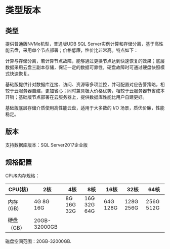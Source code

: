 # 类型版本


## 类型

提供普通版NVMe机型，普通版UDB SQL Server实例计算和存储分离，基于高性能云盘，采用单个节点部署；价格低廉，性价比非常高。特点如下：

计算与存储分离，若计算节点故障，能够通过更换节点达到快速恢复的效果；底层数据采用云盘三副本存储，保证一定的数据可靠性，硬盘故障时可通过硬盘快照模式快速恢复。

基础版提供针对数据库连接、访问、资源等多项监控，并可配置对应告警策略，相较于云服务器自建，更加省心；同时兼具极大价格优势，相较于云服务器节省成本开销；基础版节点部署在云服务器上，提供数据库性能比用户自建更好。

基础版底层存储介质使用高性能云盘，适用于大多数的 I/O 场景，质优价廉，性能稳定。

## 版本

支持数据库版本：SQL Server2017企业版

## 规格配置

CPU&内存规格：

|CPU(核)|2核|4核|8核|16核|32核|64核|
|----|--|--|--|--|--|--|
|内存(GB)|	4G	8G	16G| 8G	16G	32G| 16G	32G	64G| 64G	128G|	128G	256G|	256G	512G|
|硬盘（GB）|	20GB-32000GB|


磁盘空间范围：20GB-32000GB.
